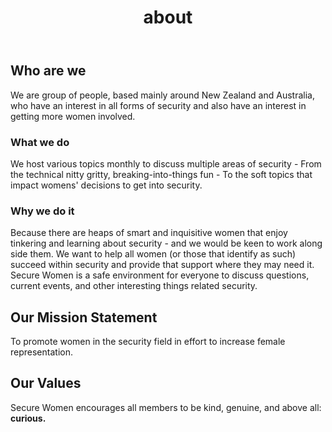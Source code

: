 ﻿---
title: "about"
bg: darkmauve     #defined in _config.yml, can use html color like '#010101'
color: black  #text color
style: center
---


## Who are we 

We are group of people, based mainly around New Zealand and Australia, who have an interest in all forms of security and also have an interest in getting more women involved.

### What we do

We host various topics monthly to discuss multiple areas of security - From the technical nitty gritty, breaking-into-things fun - To the soft topics that impact womens' decisions to get into security.

### Why we do it

Because there are heaps of smart and inquisitive women that enjoy tinkering and learning about security - and we would be keen to work along side them. We want to help all women (or those that identify as such) succeed within security and provide that support where they may need it. Secure Women is a safe environment for everyone to discuss questions, current events, and other interesting things related security.

## Our Mission Statement

To promote women in the security field in effort to increase female representation.

## Our Values

Secure Women encourages all members to be kind, genuine, and above all: <strong>curious.</strong>
